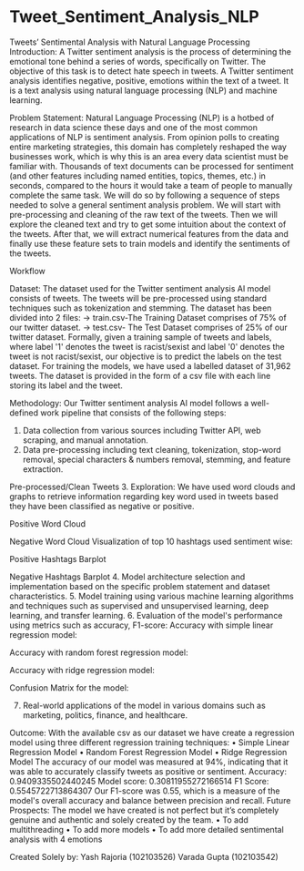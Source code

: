 # Tweet_Sentiment_Analysis_NLP
Tweets’ Sentimental Analysis 
with Natural Language Processing
Introduction: A Twitter sentiment analysis is the process of determining the emotional tone behind a series of words, specifically on Twitter. The objective of this task is to detect hate speech in tweets. A Twitter sentiment analysis identifies negative, positive, emotions within the text of a tweet. It is a text analysis using natural language processing (NLP) and machine learning.

Problem Statement: Natural Language Processing (NLP) is a hotbed of research in data science these days and one of the most common applications of NLP is sentiment analysis. From opinion polls to creating entire marketing strategies, this domain has completely reshaped the way businesses work, which is why this is an area every data scientist must be familiar with.
Thousands of text documents can be processed for sentiment (and other features including named entities, topics, themes, etc.) in seconds, compared to the hours it would take a team of people to manually complete the same task.
We will do so by following a sequence of steps needed to solve a general sentiment analysis problem. We will start with pre-processing and cleaning of the raw text of the tweets. Then we will explore the cleaned text and try to get some intuition about the context of the tweets. After that, we will extract numerical features from the data and finally use these feature sets to train models and identify the sentiments of the tweets.

Workflow
 
Dataset: The dataset used for the Twitter sentiment analysis AI model consists of tweets. The tweets will be pre-processed using standard techniques such as tokenization and stemming.
The dataset has been divided into 2 files:
→ train.csv-The Training Dataset comprises of 75% of our twitter dataset. 
→ test.csv- The Test Dataset comprises of 25% of our twitter dataset.
Formally, given a training sample of tweets and labels, where label '1' denotes the tweet is racist/sexist and label '0' denotes the tweet is not racist/sexist, our objective is to predict the labels on the test dataset.
For training the models, we have used a labelled dataset of 31,962 tweets. The dataset is provided in the form of a csv file with each line storing its label and the tweet.

Methodology: Our Twitter sentiment analysis AI model follows a well-defined work pipeline that consists of the following steps:
1.	Data collection from various sources including Twitter API, web scraping, and manual annotation.
2.	Data pre-processing including text cleaning, tokenization, stop-word removal, special characters & numbers removal, stemming, and feature extraction.
 
Pre-processed/Clean Tweets
3.	Exploration: We have used word clouds and graphs to retrieve information regarding key word used in tweets based they have been classified as negative or positive.
 
Positive Word Cloud

 
Negative Word Cloud
Visualization of top 10 hashtags used sentiment wise:
 
Positive Hashtags Barplot
 
Negative Hashtags Barplot
4.	Model architecture selection and implementation based on the specific problem statement and dataset characteristics.
5.	Model training using various machine learning algorithms and techniques such as supervised and unsupervised learning, deep learning, and transfer learning.
6.	Evaluation of the model's performance using metrics such as accuracy, F1-score:
Accuracy with simple linear regression model:
 
Accuracy with random forest regression model:
 
Accuracy with ridge regression model:
 
Confusion Matrix for the model:
 
7.	Real-world applications of the model in various domains such as marketing, politics, finance, and healthcare.

Outcome: With the available csv as our dataset we have create a regression model using three different regression training techniques:
•	Simple Linear Regression Model
•	Random Forest Regression Model
•	Ridge Regression Model
The accuracy of our model was measured at 94%, indicating that it was able to accurately classify tweets as positive or sentiment.
Accuracy: 0.9409335502440245
Model score:  0.30811955272166514
F1 Score: 0.5545722713864307
Our F1-score was 0.55, which is a measure of the model's overall accuracy and balance between precision and recall.
Future Prospects: The model we have created is not perfect but it’s completely genuine and authentic and solely created by the team. 
•	To add multithreading
•	To add more models
•	To add more detailed sentimental analysis with 4 emotions









Created Solely by:
Yash Rajoria (102103526)
Varada Gupta (102103542)






